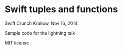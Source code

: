 Swift tuples and functions
==========================
Swift Crunch
Krakow, Nov 16, 2014

Sample code for the lightning talk

MIT license
